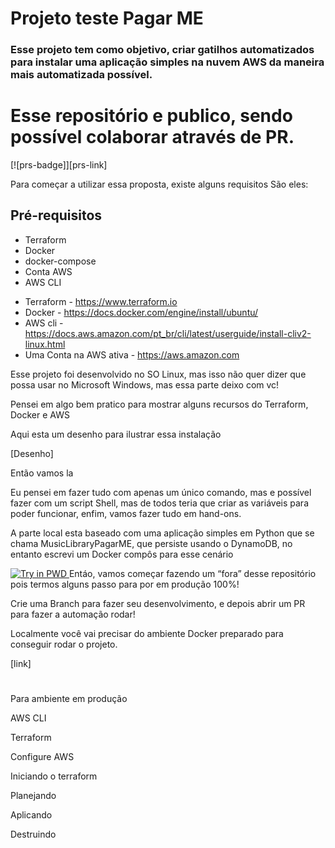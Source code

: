 # Projeto teste Pagar ME

### Esse projeto tem como objetivo, criar gatilhos automatizados para instalar uma aplicação simples na nuvem AWS da maneira mais automatizada possível.

# Esse repositório e publico, sendo possível colaborar através de PR. 
[![prs-badge]][prs-link] &nbsp;

Para começar a utilizar essa proposta, existe alguns requisitos
São eles:
## Pré-requisitos

* Terraform
* Docker
* docker-compose
* Conta AWS
* AWS CLI



- Terraform - https://www.terraform.io
- Docker - https://docs.docker.com/engine/install/ubuntu/
- AWS cli - https://docs.aws.amazon.com/pt_br/cli/latest/userguide/install-cliv2-linux.html
- Uma Conta na AWS ativa - https://aws.amazon.com

Esse projeto foi desenvolvido no SO Linux, mas isso não quer dizer que possa usar no Microsoft Windows, mas essa parte deixo com vc!

Pensei em algo bem pratico para mostrar alguns recursos do Terraform, Docker e AWS

Aqui esta um desenho para ilustrar essa instalação

[Desenho]

Então vamos la 

Eu pensei em fazer tudo com apenas um único comando, mas e possível fazer com um script Shell, mas de todos teria que criar as variáveis para poder funcionar, enfim, vamos fazer tudo em hand-ons.

A parte local esta baseado com uma aplicação simples em Python que se chama MusicLibraryPagarME, que persiste usando o DynamoDB, no entanto escrevi um Docker compôs para esse cenário

<a href="https://labs.play-with-docker.com/?stack=https://raw.githubusercontent.com/diogoab/musiclibraypagarme/dev/app/docker-compose.yml">
  <img src="https://raw.githubusercontent.com/play-with-docker/stacks/master/assets/images/button.png" alt="Try in PWD"/>
</a>
Entáo, vamos começar fazendo um “fora” desse repositório pois termos alguns passo para por em produção 100%!

Crie uma Branch para fazer seu desenvolvimento, e depois abrir um PR para fazer a automação rodar!

Localmente você vai precisar do ambiente Docker preparado para conseguir rodar o projeto.

[link]

#

#

Para ambiente em produção

AWS CLI

Terraform

Configure AWS

Iniciando o terraform

Planejando

Aplicando

Destruindo

# 

#

#

#

#